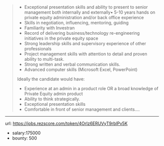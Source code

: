 > - Exceptional presentation skills and ability to present to senior management both internally and externally•	5-10  years hands on private equity administration and/or back office experience
> - Skills in negotiation, influencing, mentoring, guiding 
> - Familiarity with Investran
> - Record of delivering business/technology re-engineering initiatives in the private equity space
> - Strong leadership skills and supervisory experience of other professionals
> - Project management skills with attention to detail and proven ability to multi-task.
> - Strong written and verbal communication skills.
> - Advanced computer skills (Microsoft Excel, PowerPoint)
>
> Ideally the candidate would have: 
> - Experience at an admin in a product role OR a broad knowledge of Private Equity admin product
> - Ability to think strategically.
> - Exceptional presentation skills
> - Comfortable in front of senior management and clients....
------
url: https://jobs.rezscore.com/token/4Orlz6ERUVyT9rblPv5K
- salary:175000
- bounty: 500
